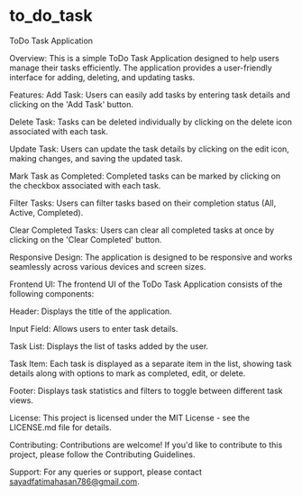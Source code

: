 # to_do_task

ToDo Task Application

Overview:
This is a simple ToDo Task Application designed to help users manage their tasks efficiently. The application provides a user-friendly interface for adding, deleting, and updating tasks.

Features:
Add Task: Users can easily add tasks by entering task details and clicking on the 'Add Task' button.

Delete Task: Tasks can be deleted individually by clicking on the delete icon associated with each task.

Update Task: Users can update the task details by clicking on the edit icon, making changes, and saving the updated task.

Mark Task as Completed: Completed tasks can be marked by clicking on the checkbox associated with each task.

Filter Tasks: Users can filter tasks based on their completion status (All, Active, Completed).

Clear Completed Tasks: Users can clear all completed tasks at once by clicking on the 'Clear Completed' button.

Responsive Design: The application is designed to be responsive and works seamlessly across various devices and screen sizes.

Frontend UI:
The frontend UI of the ToDo Task Application consists of the following components:

Header: Displays the title of the application.

Input Field: Allows users to enter task details.

Task List: Displays the list of tasks added by the user.

Task Item: Each task is displayed as a separate item in the list, showing task details along with options to mark as completed, edit, or delete.

Footer: Displays task statistics and filters to toggle between different task views.

License:
This project is licensed under the MIT License - see the LICENSE.md file for details.

Contributing:
Contributions are welcome! If you'd like to contribute to this project, please follow the Contributing Guidelines.

Support:
For any queries or support, please contact sayadfatimahasan786@gmail.com.

